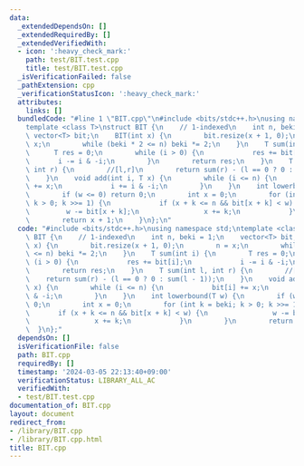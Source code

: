 ```yaml
---
data:
  _extendedDependsOn: []
  _extendedRequiredBy: []
  _extendedVerifiedWith:
  - icon: ':heavy_check_mark:'
    path: test/BIT.test.cpp
    title: test/BIT.test.cpp
  _isVerificationFailed: false
  _pathExtension: cpp
  _verificationStatusIcon: ':heavy_check_mark:'
  attributes:
    links: []
  bundledCode: "#line 1 \"BIT.cpp\"\n#include <bits/stdc++.h>\nusing namespace std;\n\
    template <class T>\nstruct BIT {\n    // 1-indexed\n    int n, beki = 1;\n   \
    \ vector<T> bit;\n    BIT(int x) {\n        bit.resize(x + 1, 0);\n        n =\
    \ x;\n        while (beki * 2 <= n) beki *= 2;\n    }\n    T sum(int i) {\n  \
    \      T res = 0;\n        while (i > 0) {\n            res += bit[i];\n     \
    \       i -= i & -i;\n        }\n        return res;\n    }\n    T sum(int l,\
    \ int r) {\n        //[l,r]\n        return sum(r) - (l == 0 ? 0 : sum(l - 1));\n\
    \    }\n    void add(int i, T x) {\n        while (i <= n) {\n            bit[i]\
    \ += x;\n            i += i & -i;\n        }\n    }\n    int lowerbound(T w) {\n\
    \        if (w <= 0) return 0;\n        int x = 0;\n        for (int k = beki;\
    \ k > 0; k >>= 1) {\n            if (x + k <= n && bit[x + k] < w) {\n       \
    \         w -= bit[x + k];\n                x += k;\n            }\n        }\n\
    \        return x + 1;\n    }\n};\n"
  code: "#include <bits/stdc++.h>\nusing namespace std;\ntemplate <class T>\nstruct\
    \ BIT {\n    // 1-indexed\n    int n, beki = 1;\n    vector<T> bit;\n    BIT(int\
    \ x) {\n        bit.resize(x + 1, 0);\n        n = x;\n        while (beki * 2\
    \ <= n) beki *= 2;\n    }\n    T sum(int i) {\n        T res = 0;\n        while\
    \ (i > 0) {\n            res += bit[i];\n            i -= i & -i;\n        }\n\
    \        return res;\n    }\n    T sum(int l, int r) {\n        //[l,r]\n    \
    \    return sum(r) - (l == 0 ? 0 : sum(l - 1));\n    }\n    void add(int i, T\
    \ x) {\n        while (i <= n) {\n            bit[i] += x;\n            i += i\
    \ & -i;\n        }\n    }\n    int lowerbound(T w) {\n        if (w <= 0) return\
    \ 0;\n        int x = 0;\n        for (int k = beki; k > 0; k >>= 1) {\n     \
    \       if (x + k <= n && bit[x + k] < w) {\n                w -= bit[x + k];\n\
    \                x += k;\n            }\n        }\n        return x + 1;\n  \
    \  }\n};"
  dependsOn: []
  isVerificationFile: false
  path: BIT.cpp
  requiredBy: []
  timestamp: '2024-03-05 22:13:40+09:00'
  verificationStatus: LIBRARY_ALL_AC
  verifiedWith:
  - test/BIT.test.cpp
documentation_of: BIT.cpp
layout: document
redirect_from:
- /library/BIT.cpp
- /library/BIT.cpp.html
title: BIT.cpp
---
```

